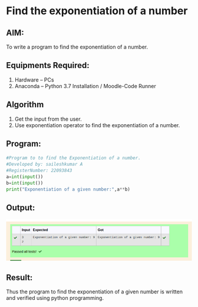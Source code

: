 # Find the exponentiation of a number

## AIM:
To write a program to find the exponentiation of a number.

## Equipments Required:
1. Hardware – PCs
2. Anaconda – Python 3.7 Installation / Moodle-Code Runner

## Algorithm
1. Get the input from the user.
2. Use exponentiation operator to find the exponentiation of a number.

## Program:
```python
#Program to to find the Exponentiation of a number.
#Developed by: saileshkumar A
#RegisterNumber: 22093843
a=int(input())
b=int(input())
print("Exponentiation of a given number:",a**b)
```

## Output:
![output](expo.png)


## Result:
Thus the program to find the exponentiation of a given number is written and verified using python programming.
